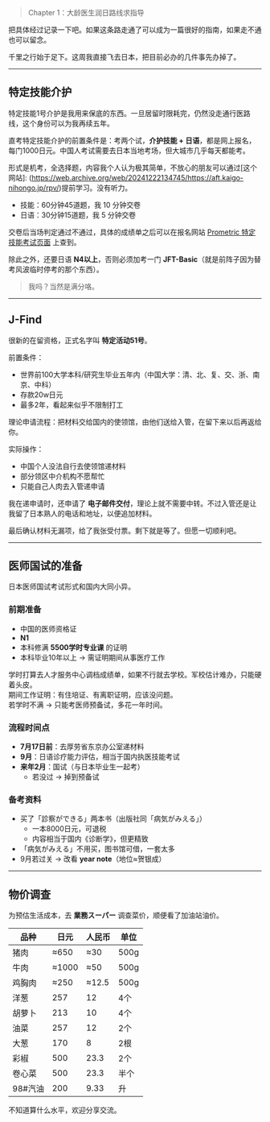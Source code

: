 
> Chapter 1：大龄医生润日路线求指导

把具体经过记录一下吧。如果这条路走通了可以成为一篇很好的指南，如果走不通也可以留念。  

千里之行始于足下。这周我直接飞去日本，把目前必办的几件事先办掉了。  

---

## 特定技能介护

特定技能1号介护是我用来保底的东西。一旦居留时限耗完，仍然没走通行医路线，这个身份可以为我再续五年。  

直考特定技能介护的前置条件是：考两个试，**介护技能 + 日语**，都是网上报名，每门1000日元。中国人考试需要去日本当地考场，但大城市几乎每天都能考。  

形式是机考，全选择题，内容我个人认为极其简单，不放心的朋友可以通过[这个网站]: (https://web.archive.org/web/20241222134745/https://aft.kaigo-nihongo.jp/rpv/)提前学习。没有听力。  

- 技能：60分钟45道题，我 10 分钟交卷  
- 日语：30分钟15道题，我 5 分钟交卷  

交卷后当场判定通过不通过，具体的成绩单之后可以在报名网站 [Prometric 特定技能考试页面][prometric] 上查到。  

[prometric]: https://web.archive.org/web/20241222134821/https://www.prometric-jp.com/ssw/test_list/archives/2


除此之外，还要日语 **N4以上**，否则必须加考一门 **JFT-Basic**（就是前阵子因为替考风波临时停考的那个东西）。  

> 我吗？当然是满分咯。  

---

## J-Find

很新的在留资格，正式名字叫 **特定活动51号**。  

前置条件：  
- 世界前100大学本科/研究生毕业五年内（中国大学：清、北、复、交、浙、南京、中科）  
- 存款20w日元  
- 最多2年，看起来似乎不限制打工  

理论申请流程：把材料交给国内的使领馆，由他们送给入管，在留下来以后再返给你。  

实际操作：  
- 中国个人没法自行去使领馆递材料  
- 部分领区中介机构不愿帮忙  
- 只能自己人肉去入管递申请  

我在递申请时，还申请了 **电子邮件交付**，理论上就不需要中转。不过入管还是让我留了日本熟人的电话和地址，以便追加材料。  

最后确认材料无漏项，给了我张受付票。剩下就是等了。但愿一切顺利吧。  

---

## 医师国试的准备

日本医师国试考试形式和国内大同小异。  

### 前期准备
- 中国的医师资格证  
- **N1**  
- 本科修满 **5500学时专业课** 的证明  
- 本科毕业10年以上 → 需证明期间从事医疗工作  

学时打算去人才服务中心调档成绩单，如果不行就去学校。军校估计难办，只能硬着头皮。  
期间工作证明：有住培证、有离职证明，应该没问题。  
若学时不满 → 只能考医师预备试，多花一年时间。  

### 流程时间点
- **7月17日前**：去厚劳省东京办公室递材料  
- **9月**：日语诊疗能力评估，相当于国内执医技能考试  
- **来年2月**：国试（与日本毕业生一起考）  
  - 若没过 → 掉到预备试  

### 备考资料
- 买了「診察ができる」两本书（出版社同「病気がみえる」）  
  - 一本8000日元，可退税  
  - 内容相当于国内《诊断学》，但更精致  
- 「病気がみえる」不用买，图书馆可借，一套太多  
- 9月若过关 → 改看 **year note**（地位≈贺银成）  

---

## 物价调查

为预估生活成本，去 **業務スーパー** 调查菜价，顺便看了加油站油价。  

| 品种   | 日元 | 人民币 | 单位 |
| ------ | ---- | ------ | ---- |
| 猪肉   | ≈650 | ≈30   | 500g |
| 牛肉   | ≈1000| ≈50   | 500g |
| 鸡胸肉 | ≈250 | ≈12.5 | 500g |
| 洋葱   | 257  | 12     | 4个  |
| 胡萝卜 | 213  | 10     | 4个  |
| 油菜   | 257  | 12     | 2个  |
| 大葱   | 170  | 8      | 2根  |
| 彩椒   | 500  | 23.3   | 2个  |
| 卷心菜 | 500  | 23.3   | 半个 |
| 98#汽油| 200  | 9.33   | 升   |

不知道算什么水平，欢迎分享交流。
